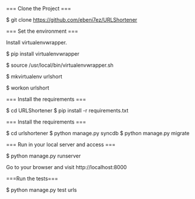 === Clone the Project ===

$ git clone https://github.com/ebeni7ez/URLShortener

=== Set the environment ===

Install virtualenvwrapper. 

$ pip install virtualenvwrapper

$ source /usr/local/bin/virtualenvwrapper.sh

$ mkvirtualenv urlshort

$ workon urlshort

=== Install the requirements ===

$ cd URLShortener
$ pip install -r requirements.txt

=== Install the requirements ===

$ cd urlshortener
$ python manage.py syncdb
$ python manage.py migrate

=== Run in your local server and access ===

$ python manage.py runserver

Go to your browser and visit http://localhost:8000

===Run the tests===

$ python manage.py test urls






